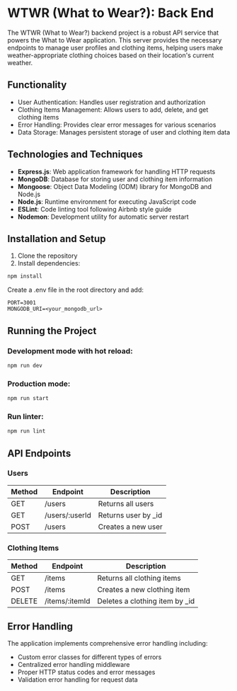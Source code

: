 # WTWR (What to Wear?): Back End

The WTWR (What to Wear?) backend project is a robust API service that powers the What to Wear application. This server provides the necessary endpoints to manage user profiles and clothing items, helping users make weather-appropriate clothing choices based on their location's current weather.

## Functionality

* User Authentication: Handles user registration and authorization
* Clothing Items Management: Allows users to add, delete, and get clothing items
* Error Handling: Provides clear error messages for various scenarios
* Data Storage: Manages persistent storage of user and clothing item data

## Technologies and Techniques

* **Express.js**: Web application framework for handling HTTP requests
* **MongoDB**: Database for storing user and clothing item information
* **Mongoose**: Object Data Modeling (ODM) library for MongoDB and Node.js
* **Node.js**: Runtime environment for executing JavaScript code
* **ESLint**: Code linting tool following Airbnb style guide
* **Nodemon**: Development utility for automatic server restart

## Installation and Setup

1. Clone the repository
2. Install dependencies:

```bash
npm install
```
Create a .env file in the root directory and add: 
```
PORT=3001 
MONGODB_URI=<your_mongodb_url>
```
## Running the Project
### Development mode with hot reload:
```bash
npm run dev
```
### Production mode:
```bash
npm run start
```
### Run linter:
```bash
npm run lint
```
## API Endpoints
### Users
| Method | Endpoint | Description |
|--------|----------|-------------|
| GET | /users | Returns all users |
| GET | /users/:userId | Returns user by _id |
| POST | /users | Creates a new user |

### Clothing Items
| Method | Endpoint | Description |
|--------|----------|-------------|
| GET | /items | Returns all clothing items |
| POST | /items | Creates a new clothing item |
| DELETE | /items/:itemId | Deletes a clothing item by _id |

## Error Handling
The application implements comprehensive error handling including:
* Custom error classes for different types of errors
* Centralized error handling middleware
* Proper HTTP status codes and error messages
* Validation error handling for request data
